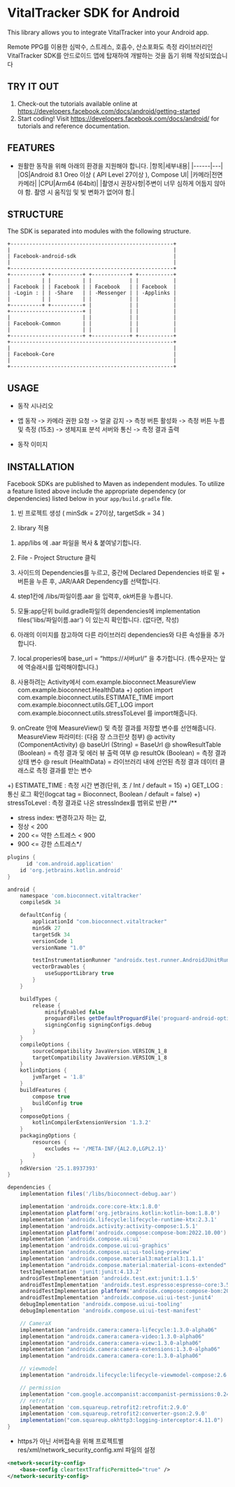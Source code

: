 VitalTracker SDK for Android
========================
This library allows you to integrate VitalTracker into your Android app.  

Remote PPG를 이용한 심박수, 스트레스, 호흡수, 산소포화도 측정 라이브러리인 VitalTracker SDK를 안드로이드 앱에 탑재하여 개발하는 것을 돕기 위해 작성되었습니다

TRY IT OUT
----------
1. Check-out the tutorials available online at https://developers.facebook.com/docs/android/getting-started
2. Start coding! Visit https://developers.facebook.com/docs/android/ for tutorials and reference documentation.

FEATURES
--------
* 원활한 동작을 위해 아래의 환경을 지원해야 합니다.
  |항목|세부내용|
  |------|---|
  |OS|Android 8.1 Oreo 이상 ( API Level 27이상 ), Compose UI|
  |카메라|전면카메라|
  |CPU|Arm64 (64bit)|
  |촬영시 권장사항|주변이 너무 심하게 어둡지 않아야 함. 촬영 시 움직임 및 빛 변화가 없어야 함.|


STRUCTURE
---------
The SDK is separated into modules with the following structure.

    +----------------------------------------------------+
    |                                                    |
    | Facebook-android-sdk                               |
    |                                                    |
    +----------------------------------------------------+
    +----------+ +----------+ +------------+ +-----------+
    |          | |          | |            | |           |
    | Facebook | | Facebook | | Facebook   | | Facebook  |
    | -Login : | | -Share   | | -Messenger | | -Applinks |
    |          | |          | |            | |           |
    +----------+ +----------+ |            | |           |
    +-----------------------+ |            | |           |
    |                       | |            | |           |
    | Facebook-Common       | |            | |           |
    |                       | |            | |           |
    +-----------------------+ +------------+ +-----------+
    +----------------------------------------------------+
    |                                                    |
    | Facebook-Core                                      |
    |                                                    |
    +----------------------------------------------------+

USAGE
-----
* 동작 시나리오  

-	앱 동작 -> 카메라 권한 요청 -> 얼굴 감지 -> 측정 버튼 활성화 -> 측정 버튼 누름 및 측정 (15초) -> 생체지표 분석 서버와 통신 -> 측정 결과 출력

* 동작 이미지
  

INSTALLATION
------------
Facebook SDKs are published to Maven as independent modules. To utilize a feature listed above
include the appropriate dependency (or dependencies) listed below in your `app/build.gradle` file.

1. 빈 프로젝트 생성 ( minSdk = 27이상, targetSdk = 34 )

2. library 적용
1)	app/libs 에 .aar 파일을 복사 & 붙여넣기합니다.
2)	File - Project Structure 클릭
 

3)	사이드의 Dependencies를 누르고, 중간에 Declared Dependencies 바로 밑 + 버튼을 누른 후, JAR/AAR Dependency를 선택합니다.
 

4)	step1칸에 /libs/파일이름.aar 을 입력후, ok버튼을 누릅니다.
  
5)	모듈:app단위 build.gradle파일의 dependencies에 implementation files('libs/파일이름.aar') 이 있는지 확인합니다. (없다면, 작성)

6)	아래의 이미지를 참고하여 다른 라이브러리 dependencies와 다른 속성들을 추가합니다.
 
 

7)	local.properies에 base_url = “https://서버url/” 을 추가합니다. (특수문자는 앞에 역슬래시를 입력해야합니다.)  


8)	사용하려는 Activity에서 
com.example.bioconnect.MeasureView 
com.example.bioconnect.HealthData
+) option
import com.example.bioconnect.utils.ESTIMATE_TIME
import com.example.bioconnect.utils.GET_LOG
import com.example.bioconnect.utils.stressToLevel
를 import해줍니다.

9)	onCreate 안에 MeasureView() 및 측정 결과를 저장할 변수를 선언해줍니다.
MeasureView 파라미터: (다음 장 스크린샷 첨부)
@ activity (ComponentActivity)
@ baseUrl (String) = BaseUrl
@ showResultTable (Boolean) = 측정 결과 및 에러 뷰 출력 여부
@ resultOk (Boolean) = 측정 결과 상태 변수
@ result (HealthData) = 라이브러리 내에 선언된 측정 결과 데이터 클래스로 측정 결과를 받는 변수

+) ESTIMATE_TIME : 측정 시간 변경(단위, 초 / Int / default = 15)
+) GET_LOG : 통신 로그 확인(logcat tag = Bioconnect, Boolean / default = false)
+) stressToLevel : 측정 결과로 나온 stressIndex를 범위로 반환
/**
 * stress index: 변경하고자 하는 값,
 * 정상 < 200
 * 200 <= 약한 스트레스 < 900
 * 900 <= 강한 스트레스*/


```gradle
plugins {
      id 'com.android.application'
    id 'org.jetbrains.kotlin.android'
}

android {
    namespace 'com.bioconnect.vitaltracker'
    compileSdk 34

    defaultConfig {
        applicationId "com.bioconnect.vitaltracker"
        minSdk 27
        targetSdk 34
        versionCode 1
        versionName "1.0"

        testInstrumentationRunner "androidx.test.runner.AndroidJUnitRunner"
        vectorDrawables {
            useSupportLibrary true
        }
    }

    buildTypes {
        release {
            minifyEnabled false
            proguardFiles getDefaultProguardFile('proguard-android-optimize.txt'), 'proguard-rules.pro'
            signingConfig signingConfigs.debug
        }
    }
    compileOptions {
        sourceCompatibility JavaVersion.VERSION_1_8
        targetCompatibility JavaVersion.VERSION_1_8
    }
    kotlinOptions {
        jvmTarget = '1.8'
    }
    buildFeatures {
        compose true
        buildConfig true
    }
    composeOptions {
        kotlinCompilerExtensionVersion '1.3.2'
    }
    packagingOptions {
        resources {
            excludes += '/META-INF/{AL2.0,LGPL2.1}'
        }
    }
    ndkVersion '25.1.8937393'
}

dependencies {
    implementation files('/libs/bioconnect-debug.aar')

    implementation 'androidx.core:core-ktx:1.8.0'
    implementation platform('org.jetbrains.kotlin:kotlin-bom:1.8.0')
    implementation 'androidx.lifecycle:lifecycle-runtime-ktx:2.3.1'
    implementation 'androidx.activity:activity-compose:1.5.1'
    implementation platform('androidx.compose:compose-bom:2022.10.00')
    implementation 'androidx.compose.ui:ui'
    implementation 'androidx.compose.ui:ui-graphics'
    implementation 'androidx.compose.ui:ui-tooling-preview'
    implementation 'androidx.compose.material3:material3:1.1.1'
    implementation "androidx.compose.material:material-icons-extended"
    testImplementation 'junit:junit:4.13.2'
    androidTestImplementation 'androidx.test.ext:junit:1.1.5'
    androidTestImplementation 'androidx.test.espresso:espresso-core:3.5.1'
    androidTestImplementation platform('androidx.compose:compose-bom:2022.10.00')
    androidTestImplementation 'androidx.compose.ui:ui-test-junit4'
    debugImplementation 'androidx.compose.ui:ui-tooling'
    debugImplementation 'androidx.compose.ui:ui-test-manifest'

    // CameraX
    implementation "androidx.camera:camera-lifecycle:1.3.0-alpha06"
    implementation "androidx.camera:camera-video:1.3.0-alpha06"
    implementation "androidx.camera:camera-view:1.3.0-alpha06"
    implementation "androidx.camera:camera-extensions:1.3.0-alpha06"
    implementation "androidx.camera:camera-core:1.3.0-alpha06"

    // viewmodel
    implementation "androidx.lifecycle:lifecycle-viewmodel-compose:2.6.1"

    // permission
    implementation "com.google.accompanist:accompanist-permissions:0.24.9-beta"
    // retrofit
    implementation 'com.squareup.retrofit2:retrofit:2.9.0'
    implementation 'com.squareup.retrofit2:converter-gson:2.9.0'
    implementation("com.squareup.okhttp3:logging-interceptor:4.11.0")
}
```


* https가 아닌 서버접속을 위해 프로젝트별 res/xml/network_security_config.xml 파일의 설정
```XML
<network-security-config>
    <base-config cleartextTrafficPermitted="true" />
</network-security-config>
```


